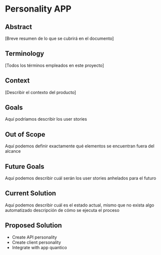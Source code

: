 # Personality APP #

## Abstract ##
[Breve resumen de lo que se cubrirá en el documento]

## Terminology ##
[Todos los términos empleados en este proyecto]

## Context ##
[Describir el contexto del producto]

## Goals ##
Aquí podríamos describir los user stories

## Out of Scope ##
Aquí podemos definir exactamente qué elementos se encuentran fuera del alcance

## Future Goals ##
Aquí podemos describir cuál serán los user stories anhelados para el futuro

## Current Solution ##
Aquí podemos describir cuál es el estado actual, mismo que no exista algo automatizado descripción de cómo se ejecuta el proceso

## Proposed Solution ##
* Create API personality
* Create client personality
* Integrate with app quantico
